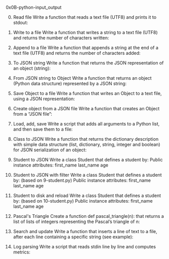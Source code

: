0x0B-python-input_output

0. Read file
Write a function that reads a text file (UTF8) and prints it to stdout:

1. Write to a file
Write a function that writes a string to a text file (UTF8) and returns the number of characters written:

2. Append to a file
Write a function that appends a string at the end of a text file (UTF8) and returns the number of characters added:

3. To JSON string
Write a function that returns the JSON representation of an object (string):

4. From JSON string to Object
Write a function that returns an object (Python data structure) represented by a JSON string:

5. Save Object to a file
Write a function that writes an Object to a text file, using a JSON representation:

6. Create object from a JSON file
Write a function that creates an Object from a “JSON file”:

7. Load, add, save
Write a script that adds all arguments to a Python list, and then save them to a file:

8. Class to JSON
Write a function that returns the dictionary description with simple data structure (list, dictionary, string, integer and boolean) for JSON serialization of an object:

9. Student to JSON
Write a class Student that defines a student by:
Public instance attributes:
first_name
last_name
age

10. Student to JSON with filter
Write a class Student that defines a student by: (based on 9-student.py)
Public instance attributes:
first_name
last_name
age

11. Student to disk and reload
Write a class Student that defines a student by: (based on 10-student.py)
Public instance attributes:
first_name
last_name
age

12. Pascal's Triangle
Create a function def pascal_triangle(n): that returns a list of lists of integers representing the Pascal’s triangle of n:

13. Search and update
Write a function that inserts a line of text to a file, after each line containing a specific string (see example):

14. Log parsing
Write a script that reads stdin line by line and computes metrics:


